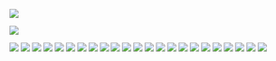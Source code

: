 ![](https://cdn.jsdelivr.net/gh/lyhcc/Picture_Repository/img/navie.gif)



![](https://cdn.jsdelivr.net/gh/lyhcc/Picture_Repository/img/qwasxz.gif)

![](https://cdn.jsdelivr.net/gh/lyhcc/Picture_Repository/img/20191019170322.png)
![](https://cdn.jsdelivr.net/gh/lyhcc/Picture_Repository/img/20191019170555.png)
![](https://cdn.jsdelivr.net/gh/lyhcc/Picture_Repository/img/20191019170718.png)
![](https://cdn.jsdelivr.net/gh/lyhcc/Picture_Repository/img/20191019170816.png)
![](https://cdn.jsdelivr.net/gh/lyhcc/Picture_Repository/img/20191019170923.png)
![](https://cdn.jsdelivr.net/gh/lyhcc/Picture_Repository/img/20191019171102.png)
![](https://cdn.jsdelivr.net/gh/lyhcc/Picture_Repository/img/20191019171208.png)
![](https://cdn.jsdelivr.net/gh/lyhcc/Picture_Repository/img/20191019171253.png)
![](https://cdn.jsdelivr.net/gh/lyhcc/Picture_Repository/img/20191019171347.png)
![](https://cdn.jsdelivr.net/gh/lyhcc/Picture_Repository/img/20191019171405.png)
![](https://cdn.jsdelivr.net/gh/lyhcc/Picture_Repository/img/20191019171556.png)
![](https://cdn.jsdelivr.net/gh/lyhcc/Picture_Repository/img/20191019171621.png)
![](https://cdn.jsdelivr.net/gh/lyhcc/Picture_Repository/img/20191019171640.png)
![](https://cdn.jsdelivr.net/gh/lyhcc/Picture_Repository/img/20191019171711.png)
![](https://cdn.jsdelivr.net/gh/lyhcc/Picture_Repository/img/20191019171810.png)
![](https://cdn.jsdelivr.net/gh/lyhcc/Picture_Repository/img/20191019171916.png)
![](https://cdn.jsdelivr.net/gh/lyhcc/Picture_Repository/img/20191019171942.png)
![](https://cdn.jsdelivr.net/gh/lyhcc/Picture_Repository/img/20191019172027.png)
![](https://cdn.jsdelivr.net/gh/lyhcc/Picture_Repository/img/20191019172118.png)
![](https://cdn.jsdelivr.net/gh/lyhcc/Picture_Repository/img/20191019172220.png)
![](https://cdn.jsdelivr.net/gh/lyhcc/Picture_Repository/img/20191019172249.png)
![](https://cdn.jsdelivr.net/gh/lyhcc/Picture_Repository/img/20191019172406.png)
![](https://cdn.jsdelivr.net/gh/lyhcc/Picture_Repository/img/20191019172432.png)
























